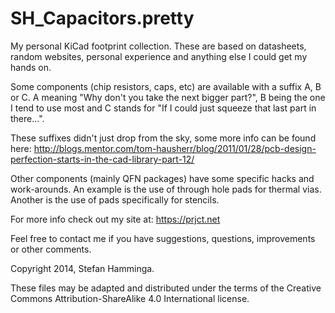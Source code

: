 SH_Capacitors.pretty
====================

My personal KiCad footprint collection. These are based on datasheets, random websites, personal experience and anything else I could get my hands on.

Some components (chip resistors, caps, etc) are available with a suffix A, B or C. A meaning "Why don't you take the next bigger part?", B being the one I tend to use most and C stands for "If I could just squeeze that last part in there...".

These suffixes didn't just drop from the sky, some more info can be found here:
http://blogs.mentor.com/tom-hausherr/blog/2011/01/28/pcb-design-perfection-starts-in-the-cad-library-part-12/

Other components (mainly QFN packages) have some specific hacks and work-arounds. An example is the use of through hole pads for thermal vias. Another is the use of pads specifically for stencils.

For more info check out my site at: https://prjct.net

Feel free to contact me if you have suggestions, questions, improvements or other comments.

Copyright 2014, Stefan Hamminga.

These files may be adapted and distributed under the terms of the Creative Commons Attribution-ShareAlike 4.0 International license.
